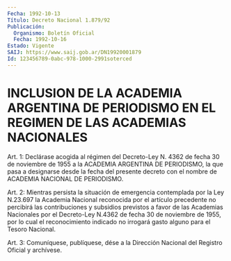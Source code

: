 ```yaml
---
Fecha: 1992-10-13
Título: Decreto Nacional 1.879/92
Publicación:
  Organismo: Boletín Oficial
  Fecha: 1992-10-16
Estado: Vigente
SAIJ: https://www.saij.gob.ar/DN19920001879
Id: 123456789-0abc-978-1000-2991soterced
---
```

# INCLUSION DE LA ACADEMIA ARGENTINA DE PERIODISMO EN EL REGIMEN DE LAS ACADEMIAS NACIONALES

<a id="1"></a>
Art. 1: Declárase acogida al régimen del Decreto-Ley N. 4362 de fecha   30  de  noviembre  de  1955  a  la  ACADEMIA  ARGENTINA  DE PERIODISMO,  la  que  pasa a designarse desde la fecha del presente decreto  con  el  nombre  de    ACADEMIA  NACIONAL  DE  PERIODISMO.

<a id="2"></a>
Art. 2: Mientras persista la situación de emergencia contemplada  por  la  Ley  N.23.697 la Academia Nacional reconocida por  el  artículo  precedente no  percibirá  las  contribuciones  y subsidios previstos  a  favor  de  las  Academias Nacionales por el Decreto-Ley N.4362 de fecha 30 de noviembre  de  1955,  por lo cual el reconocimiento indicado no irrogará gasto alguno para  el Tesoro Nacional.

<a id="3"></a>
Art.  3: Comuníquese, publíquese, dése a la Dirección Nacional del Registro Oficial y archívese.